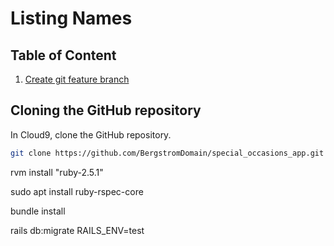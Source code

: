 Listing Names
==================================================


## Table of Content
1. [Create git feature branch](#create-git-feature-branch)



## Cloning the GitHub repository
In Cloud9, clone the GitHub repository.
```bash
git clone https://github.com/BergstromDomain/special_occasions_app.git
```


rvm install "ruby-2.5.1"

sudo apt install ruby-rspec-core

bundle install

rails db:migrate RAILS_ENV=test
